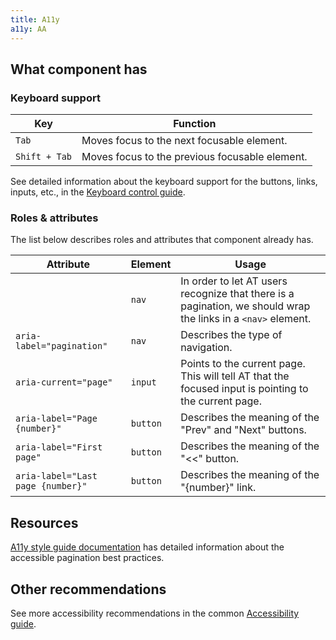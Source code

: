 ```yaml
---
title: A11y
a11y: AA
---
```


## What component has

### Keyboard support

| Key           | Function                                       |
| ------------- | ---------------------------------------------- |
| `Tab`         | Moves focus to the next focusable element.     |
| `Shift + Tab` | Moves focus to the previous focusable element. |

See detailed information about the keyboard support for the buttons, links, inputs, etc., in the [Keyboard control guide](/core-principles/a11y/a11y-keyboard/).

### Roles & attributes

The list below describes roles and attributes that component already has.

| Attribute                         | Element  | Usage                                                                                                         |
| --------------------------------- | -------- | ------------------------------------------------------------------------------------------------------------- |
|                                   | `nav`    | In order to let AT users recognize that there is a pagination, we should wrap the links in a `<nav>` element. |
| `aria-label="pagination"`         | `nav`    | Describes the type of navigation.                                                                             |
| `aria-current="page"`             | `input`  | Points to the current page. This will tell AT that the focused input is pointing to the current page.         |
| `aria-label="Page {number}"`      | `button` | Describes the meaning of the "Prev" and "Next" buttons.                                                       |
| `aria-label="First page"`         | `button` | Describes the meaning of the "<<" button.                                                                     |
| `aria-label="Last page {number}"` | `button` | Describes the meaning of the "{number}" link.                                                                 |

## Resources

[A11y style guide documentation](https://a11y-style-guide.com/style-guide/section-navigation.html) has detailed information about the accessible pagination best practices.

## Other recommendations

See more accessibility recommendations in the common [Accessibility guide](/core-principles/a11y/).
